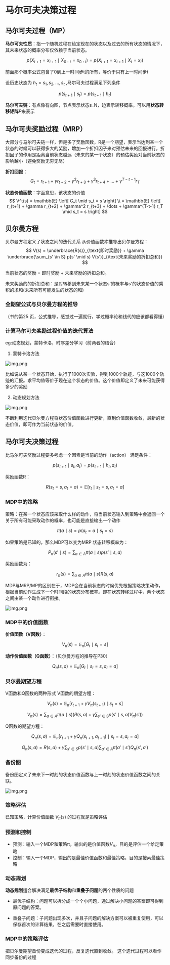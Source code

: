 # 马尔可夫决策过程
## 马尔可夫过程（MP）
**马尔可夫性质**：指一个随机过程在给定现在的状态以及过去的所有状态的情况下，其未来状态的概率分布仅依赖于当前状态。

$$
p(X_{t+1} = x_{t+1} \mid X_{0:t} = x_{0:t}) = p(X_{t+1} = x_{t+1} \mid X_t = x_t) \tag{2.1}
$$

前面那个概率公式包含了0到上一时间步t的所有，等价于只有上一时间步t


设历史状态为 $h_t = {s_1,s_2,...,s_t}$ ,马尔可夫过程满足下列条件

$$
p(s_{t+1} \mid s_t) = p(s_{t+1} \mid h_t)
$$

**马尔可夫链**：有点像有向图，节点表示状态s_N，边表示转移概率。可以用**状态转移矩阵**$P$来表示

## 马尔可夫奖励过程（MRP）
大部分与马尔可夫链一样，但是多了奖励函数，R是一个期望，表示当达到某一个状态的时候可以获得多大的奖励，增加一个折扣因子来对预估未来的回报进行，折扣因子的作用是距离当前状态越远（未来的某一个状态）的预估奖励对当前状态的影响越小（避免奖励无穷无尽）

**折扣回报**：
$$
G_t = r_{t+1} + \gamma r_{t+2} + \gamma^2 r_{t+3} + \gamma^3 r_{t+4} + \dots + \gamma^{T-t-1} r_T
$$

**状态价值函数**：字面意思，该状态的价值
$$
V^t(s) = \mathbb{E} \left[ G_t \mid s_t = s \right] \\
       = \mathbb{E} \left[ r_{t+1} + \gamma r_{t+2} + \gamma^2 r_{t+3} + \dots + \gamma^{T-t-1} r_T \mid s_t = s \right]
$$

## 贝尔曼方程
贝尔曼方程定义了状态之间的迭代关系
从价值函数冲推导出贝尔曼方程：
$$
V(s) = \underbrace{R(s)}_{\text{即时奖励}} + \gamma \underbrace{\sum_{s' \in S} p(s' \mid s) V(s')}_{\text{未来奖励的折扣总和}}
$$

当前状态的奖励 = 即时奖励 + 未来奖励的折扣总和。

未来奖励的的折扣总和：是对转移到未来某一个状态s'的概率与s'的状态价值的乘积的求和(未来所有可能发生的状态的和)

### 全期望公式与贝尔曼方程的推导
（书的第25 页，公式推导，感觉过一遍就行，学过概率论和线代的应该都看得懂）
### 计算马尔可夫奖励过程价值的迭代算法
eg:动态规划，蒙特卡洛，时序差分学习（前两者的结合）

1. 蒙特卡洛方法

![img.png](../image/mtkl.png)

比如说从某一个状态开始，执行了1000次实验，得到1000个轨迹，与这1000个轨迹的汇报。求平均值等价于现在这个状态的价值。这个价值即定义了未来可能获得多少的奖励

2. 动态规划方法

![img.png](../image/dtgh.png)

不断利用迭代贝尔曼方程将状态价值函数进行更新，直到价值函数收敛，最新的状态价值，即可作为当前状态的价值。

## 马尔可夫决策过程
比马尔可夫奖励过程要多考虑一个因素是当前的动作（action）
满足条件：

$$
p(s_{t+1} \mid s_t, a_t) = p(s_{t+1} \mid h_t, a_t)
$$

奖励函数R：

$$
R(s_t = s, a_t = a) = \mathbb{E}[r_t \mid s_t = s, a_t = a]
$$

### MDP中的策略
策略：在某一个状态应该采取什么样的动作，将当前状态输入到策略中会返回一个关于所有可能采取动作的概率，也可能是直接输出一个动作

$$
\pi(a \mid s) = p(a_t = a \mid s_t = s)
$$

如果策略是已知的，那么MDP可以变为MRP
状态转移概率为：

$$
P_\pi(s' \mid s) = \sum_{a \in A} \pi(a \mid s) p(s' \mid s, a)
$$

奖励函数为：

$$
r_\pi(s) = \sum_{a \in A} \pi(a \mid s) R(s, a)
$$

MDP与MRP/MP的区别在于，MDP会在当前状态的时候优先根据策略决策动作，根据当前动作生成下一个时间段的状态分布概率。即在状态转移过程中，两个状态之间由某一个动作进行衔接。

![img.png](../image/MDP_and_MRPorMP.png)

### MDP中的价值函数
**价值函数（V函数）**：

$$
V_\pi(s) = \mathbb{E}_\pi \left[ G_t \mid s_t = s \right]
$$

**动作价值函数（Q函数）**：（贝尔曼方程的推导在P30）

$$
Q_\pi(s, a) = \mathbb{E}_\pi \left[ G_t \mid s_t = s, a_t = a \right]
$$

### 贝尔曼期望方程
V函数和Q函数的两种形式
V函数的期望方程：

$$
V_\pi(s) = \mathbb{E}_\pi \left[ r_{t+1} + \gamma V_\pi(s_{t+1}) \mid s_t = s \right]
$$

$$
V_\pi(s) = \sum_{a \in A} \pi(a \mid s) \left( R(s, a) + \gamma \sum_{s' \in S} p(s' \mid s, a) V_\pi(s') \right)
$$

Q函数的期望方程：

$$
Q_\pi(s, a) = \mathbb{E}_\pi \left[ r_{t+1} + \gamma Q_\pi(s_{t+1}, a_{t+1}) \mid s_t = s, a_t = a \right]
$$

$$
Q_\pi(s, a) = R(s, a) + \gamma \sum_{s' \in S} p(s' \mid s, a) \sum_{a' \in A} \pi(a' \mid s') Q_\pi(s', a')
$$

### 备份图
备份图定义了未来下一时刻的状态价值函数与上一时刻的状态价值函数之间的关联。

![img.png](../image/Q_function.png)

### 策略评估
已知策略，计算价值函数 $V_π(s)$ 的过程就是策略评估
### 预测和控制
- 预测：输入一个MDP和策略π，输出的是价值函数$V_π$，目的是评估一个给定策略
- 控制：输入一个MDP，输出的是最佳价值函数和最佳策略，目的是搜索最佳策略

### 动态规划
**动态规划**适合解决满足**最优子结构**和**重叠子问题**的两个性质的问题

- 最优子结构：问题可以拆分成一个个小问题，通过解决小问题的答案即可得到原问题的答案。

- 重叠子问题：子问题出现多次，并且子问题的解决方案可以被重复使用，可以保存首次的计算结果，在之后需要时直接使用。

### MDP中的策略评估
把贝尔曼期望备份变成迭代的过程，反复迭代直到收敛。 这个迭代过程可以看作同步备份的过程




